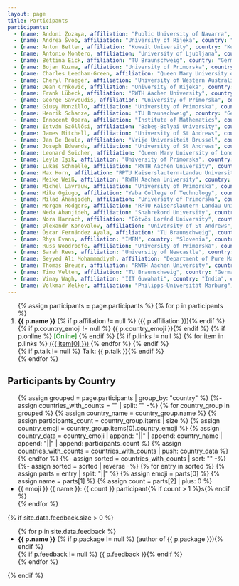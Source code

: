 ```yaml
---
layout: page
title: Participants
participants:
  - {name: Andoni Zozaya, affiliation: "Public University of Navarra", country: "Spain", country_emoji: "🇪🇸", online: false}
  - {name: Andrea Švob, affiliation: "University of Rijeka", country: "Croatia", country_emoji: "🇭🇷", online: false}
  - {name: Anton Betten, affiliation: "Kuwait University", country: "Kuwait", country_emoji: "🇰🇼", online: false}
  - {name: Antonio Montero, affiliation: "University of Ljubljana", country: "Slovenia", country_emoji: "🇸🇮", online: false}
  - {name: Bettina Eick, affiliation: "TU Braunschweig", country: "Germany", country_emoji: "🇩🇪", online: false}
  - {name: Bojan Kuzma, affiliation: "University of Primorska", country: "Slovenia", country_emoji: "🇸🇮", online: false}
  - {name: Charles Leedham-Green, affiliation: "Queen Mary University of London", country: "United Kingdom", country_emoji: "🇬🇧", online: true}
  - {name: Cheryl Praeger, affiliation: "University of Western Australia", country: "Australia", country_emoji: "🇦🇺", online: true}
  - {name: Dean Crnković, affiliation: "University of Rijeka", country: "Croatia", country_emoji: "🇭🇷", online: false}
  - {name: Frank Lübeck, affiliation: "RWTH Aachen University", country: "Germany", country_emoji: "🇩🇪", online: false}
  - {name: George Savvoudis, affiliation: "University of Primorska", country: "Slovenia", country_emoji: "🇸🇮", online: false}
  - {name: Giusy Monzillo, affiliation: "University of Primorska", country: "Slovenia", country_emoji: "🇸🇮", online: false}
  - {name: Henrik Schanze, affiliation: "TU Braunschweig", country: "Germany", country_emoji: "🇩🇪", online: false}
  - {name: Innocent Opara, affiliation: "Institute of Mathematics", country: "Nigeria", country_emoji: "🇳🇬", online: false}
  - {name: István Szöllősi, affiliation: "Babeș-Bolyai University", country: "Romania", country_emoji: "🇷🇴", online: false}
  - {name: James Mitchell, affiliation: "University of St Andrews", country: "United Kingdom", country_emoji: "🇬🇧", online: false}
  - {name: Jan De Beule, affiliation: "Vrije Universiteit Brussel", country: "Belgium", country_emoji: "🇧🇪", online: false}
  - {name: Joseph Edwards, affiliation: "University of St Andrews", country: "United Kingdom", country_emoji: "🇬🇧", online: false}
  - {name: Leonard Soicher, affiliation: "Queen Mary University of London", country: "United Kingdom", country_emoji: "🇬🇧", online: false}
  - {name: Leyla Işık, affiliation: "University of Primorska", country: "Slovenia", country_emoji: "🇸🇮", online: false}
  - {name: Lukas Schnelle, affiliation: "RWTH Aachen University", country: "Germany", country_emoji: "🇩🇪", online: false}
  - {name: Max Horn, affiliation: "RPTU Kaiserslautern-Landau University", country: "Germany", country_emoji: "🇩🇪", online: false}
  - {name: Meike Weiß, affiliation: "RWTH Aachen University", country: "Germany", country_emoji: "🇩🇪", online: false}
  - {name: Michel Lavrauw, affiliation: "University of Primorska", country: "Slovenia", country_emoji: "🇸🇮", online: false}
  - {name: Mike Ogiugo, affiliation: "Yaba College of Technology", country: "Nigeria", country_emoji: "🇳🇬", online: false}
  - {name: Milad Ahanjideh, affiliation: "University of Primorska", country: "Slovenia", country_emoji: "🇸🇮", online: false}
  - {name: Morgan Rodgers, affiliation: "RPTU Kaiserslautern-Landau University", country: "Germany", country_emoji: "🇩🇪", online: false}
  - {name: Neda Ahanjideh, affiliation: "Shahrekord University", country: "Iran", country_emoji: "🇮🇷", online: false}
  - {name: Nora Harrach, affiliation: "Eötvös Loránd University", country: "Hungary", country_emoji: "🇭🇺", online: false}
  - {name: Olexandr Konovalov, affiliation: "University of St Andrews", country: "United Kingdom", country_emoji: "🇬🇧", online: false}
  - {name: Óscar Fernández Ayala, affiliation: "TU Braunschweig", country: "Germany", country_emoji: "🇩🇪", online: false}
  - {name: Rhys Evans, affiliation: "IMFM", country: "Slovenia", country_emoji: "🇸🇮", online: false}
  - {name: Russ Woodroofe, affiliation: "University of Primorska", country: "Slovenia", country_emoji: "🇸🇮", online: false}
  - {name: Sarah Rees, affiliation: "University of Newcastle", country: "United Kingdom", country_emoji: "🇬🇧", online: false}
  - {name: Seyyed Ali Mohammadiyeh, affiliation: "Department of Pure Mathematics, Faculty of Mathematical Sciences, University of Kashan", country: "Iran", country_emoji: "🇮🇷", online: false}
  - {name: Thomas Breuer, affiliation: "RWTH Aachen University", country: "Germany", country_emoji: "🇩🇪", online: false}
  - {name: Timo Velten, affiliation: "TU Braunschweig", country: "Germany", country_emoji: "🇩🇪", online: false}
  - {name: Vinay Wagh, affiliation: "IIT Guwahati", country: "India", country_emoji: "🇮🇳", online: false}
  - {name: Volkmar Welker, affiliation: "Philipps-Universität Marburg", country: "Germany", country_emoji: "🇩🇪", online: false}
---
```


<ol>
{% assign participants = page.participants %}
{% for p in participants %}
  <li>
    <strong>{{ p.name }}</strong>
    {% if p.affiliation != null %} ({{ p.affiliation }}){% endif %}
    {% if p.country_emoji != null %} {{ p.country_emoji }}{% endif %}
    {% if p.online %}
      <span style="color: green;">[Online]</span>
    {% endif %}
    {% if p.links != null %}
        {% for item in p.links %}
            <a href="{{ item[1] }}">({{ item[0] }})</a>
        {% endfor %}
    {% endif %}
    <br/>
    {% if p.talk != null %} Talk: {{ p.talk }}{% endif %}
  </li>
{% endfor %}
</ol>

<h2>Participants by Country</h2>
<ul>
{% assign grouped = page.participants | group_by: "country" %}
{%- assign countries_with_counts = "" | split: "" -%}
{% for country_group in grouped %}
  {% assign country_name = country_group.name %}
  {% assign participants_count = country_group.items | size %}
  {% assign country_emoji = country_group.items[0].country_emoji %}
  {% assign country_data = 
      country_emoji | append: "||" | append: country_name | append: "||" | append: participants_count 
  %}
  {% assign countries_with_counts = countries_with_counts | push: country_data %}
{% endfor %}
{%- assign sorted = countries_with_counts | sort: "" -%}
{%- assign sorted = sorted | reverse -%}
{% for entry in sorted %}
  {% assign parts = entry | split: "||" %}
  {% assign emoji = parts[0] %}
  {% assign name = parts[1] %}
  {% assign count = parts[2] | plus: 0 %}
  <li>{{ emoji }} {{ name }}: {{ count }} participant{% if count > 1 %}s{% endif %}</li>
{% endfor %}
</ul>

{% if site.data.feedback.size > 0 %}
<ul>
{% for p in site.data.feedback %}
  <li>
    <strong>{{ p.name }}</strong>
    {% if p.package != null %} (author of {{ p.package }}){% endif %}
    <br/>
    {% if p.feedback != null %} {{ p.feedback }}{% endif %}
  </li>
{% endfor %}
</ul>
{% endif %}

<!--
<h2>Conference photo</h2>
<figure>
  <a href="{{ site.baseurl }}/public/conf_photo.jpg">
    <img 
      src="{{ site.baseurl }}/public/conf_photo.jpg" 
      alt="Group photo of GAP Days Summer 2025 participants at University of Primorska, Koper, Slovenia, 25-29 August 2025" 
      style="max-width:100%; height:auto;"
    />
  </a>
  <figcaption>
    GAP Days Summer 2025<br/>
    25-29 August 2025<br/>
    University of Primorska, Koper, Slovenia
  </figcaption>
</figure>
-->
